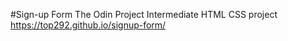 #Sign-up Form
The Odin Project Intermediate HTML CSS project  
https://top292.github.io/signup-form/
